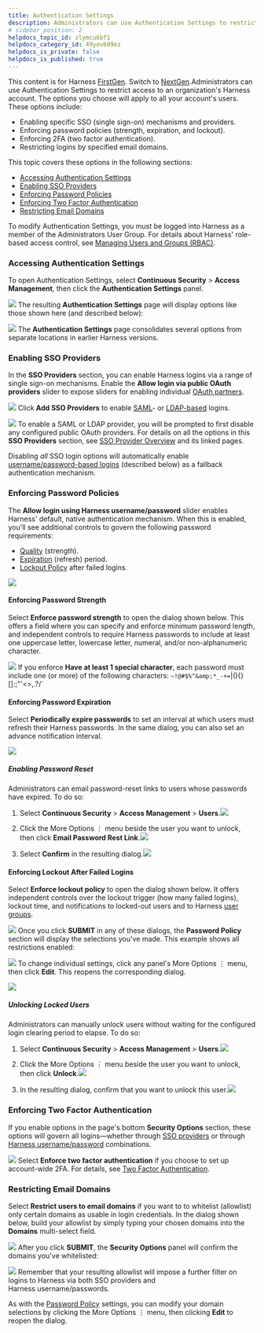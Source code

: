 ```yaml
---
title: Authentication Settings
description: Administrators can use Authentication Settings to restrict access to an organization's Harness account. The options you choose will apply to all your account's users.
# sidebar_position: 2
helpdocs_topic_id: zlymcu6bf1
helpdocs_category_id: 49yov609ez
helpdocs_is_private: false
helpdocs_is_published: true
---
```


This content is for Harness [FirstGen](../../../../get-started/harness-first-gen-vs-harness-next-gen.md). Switch to [NextGen](../../../../platform/3_Authentication/1-authentication-overview.md).Administrators can use Authentication Settings to restrict access to an organization's Harness account. The options you choose will apply to all your account's users. These options include:

* Enabling specific SSO (single sign-on) mechanisms and providers.
* Enforcing password policies (strength, expiration, and lockout).
* Enforcing 2FA (two factor authentication).
* Restricting logins by specified email domains.

This topic covers these options in the following sections:

* [Accessing Authentication Settings](#accessing)
* [Enabling SSO Providers](#sso_providers)
* [Enforcing Password Policies](#password_policy)
* [Enforcing Two Factor Authentication](#2fa)
* [Restricting Email Domains](#domain)

To modify Authentication Settings, you must be logged into Harness as a member of the Administrators User Group. For details about Harness' role-based access control, see [Managing Users and Groups (RBAC)](users-and-permissions.md).
### Accessing Authentication Settings

To open Authentication Settings, select **Continuous Security** > **Access Management**, then click the **Authentication Settings** panel.

![](./static/authentication-settings-211.png)
The resulting **Authentication Settings** page will display options like those shown here (and described below):

![](./static/authentication-settings-212.png)
The **Authentication Settings** page consolidates several options from separate locations in earlier Harness versions.
### Enabling SSO Providers

In the **SSO Providers** section, you can enable Harness logins via a range of single sign-on mechanisms. Enable the **Allow login via public OAuth providers** slider to expose sliders for enabling individual [OAuth partners](single-sign-on-sso-with-oauth-2-0.md).

![](./static/authentication-settings-213.png)
Click **Add SSO Providers** to enable [SAML](single-sign-on-sso-with-saml.md)- or [LDAP-based](sso-ldap.md) logins.

![](./static/authentication-settings-214.png)
To enable a SAML or LDAP provider, you will be prompted to first disable any configured public OAuth providers. For details on all the options in this **SSO Providers** section, see [SSO Provider Overview](sso-provider-overview.md) and its linked pages.

Disabling *all* SSO login options will automatically enable [username/password-based logins](#password_policy) (described below) as a fallback authentication mechanism.
### Enforcing Password Policies

The **Allow login using Harness username/password** slider enables Harness' default, native authentication mechanism. When this is enabled, you'll see additional controls to govern the following password requirements:

* [Quality](#quality) (strength).
* [Expiration](#expiration) (refresh) period.
* [Lockout Policy](#lockout_policy) after failed logins.

![](./static/authentication-settings-215.png)

#### Enforcing Password Strength

Select **Enforce password strength** to open the dialog shown below. This offers a field where you can specify and enforce minimum password length, and independent controls to require Harness passwords to include at least one uppercase letter, lowercase letter, numeral, and/or non-alphanumeric character.

![](./static/authentication-settings-216.png)
If you enforce **Have at least 1 special character**, each password must include one (or more) of the following characters: `~!@#$%^&amp;*_-+=`|\(){}[]:;&quot;'&lt;&gt;,.?/`

<!-- `~!@#$%^&*_-+=`|\(){}[]:;"'<>,.?/` -->


#### Enforcing Password Expiration

Select **Periodically expire passwords** to set an interval at which users must refresh their Harness passwords. In the same dialog, you can also set an advance notification interval.

![](./static/authentication-settings-217.png)

##### Enabling Password Reset

Administrators can email password-reset links to users whose passwords have expired. To do so:

1. Select **Continuous Security** > **Access Management** > **Users**.![](./static/authentication-settings-218.png)

2. Click the More Options ⋮ menu beside the user you want to unlock, then click **Email Password Rest Link**.![](./static/authentication-settings-219.png)

3. Select **Confirm** in the resulting dialog.![](./static/authentication-settings-220.png)



#### Enforcing Lockout After Failed Logins

Select **Enforce lockout policy** to open the dialog shown below. It offers independent controls over the lockout trigger (how many failed logins), lockout time, and notifications to locked-out users and to Harness [user groups](../../account/manage-notegroups/notification-groups.md).

![](./static/authentication-settings-221.png)
Once you click **SUBMIT** in any of these dialogs, the **Password Policy** section will display the selections you've made. This example shows all restrictions enabled:

![](./static/authentication-settings-222.png)
To change individual settings, click any panel's More Options ⋮ menu, then click **Edit**. This reopens the corresponding dialog.

![](./static/authentication-settings-223.png)

##### Unlocking Locked Users

Administrators can manually unlock users without waiting for the configured login clearing period to elapse. To do so:

1. Select **Continuous Security** > **Access Management** > **Users**.![](./static/authentication-settings-224.png)

2. Click the More Options ⋮ menu beside the user you want to unlock, then click **Unlock**.![](./static/authentication-settings-225.png)

3. In the resulting dialog, confirm that you want to unlock this user.![](./static/authentication-settings-226.png)



### Enforcing Two Factor Authentication

If you enable options in the page's bottom **Security Options** section, these options will govern all logins—whether through [SSO providers](#sso_providers) or through [Harness username/password](#password_policy) combinations.

![](./static/authentication-settings-227.png)
Select **Enforce two factor authentication** if you choose to set up account-wide 2FA. For details, see [Two Factor Authentication](login-settings.md#enforce-2fa-account-wide).


### Restricting Email Domains

Select **Restrict users to email domains** if you want to to whitelist (allowlist) only certain domains as usable in login credentials. In the dialog shown below, build your allowlist by simply typing your chosen domains into the **Domains** multi-select field.

![](./static/authentication-settings-228.png)
After you click **SUBMIT**, the **Security Options** panel will confirm the domains you've whitelisted:

![](./static/authentication-settings-229.png)
Remember that your resulting allowlist will impose a further filter on logins to Harness via both SSO providers and Harness username/passwords.

As with the [Password Policy](#password_policy) settings, you can modify your domain selections by clicking the More Options ⋮ menu, then clicking **Edit** to reopen the dialog.

